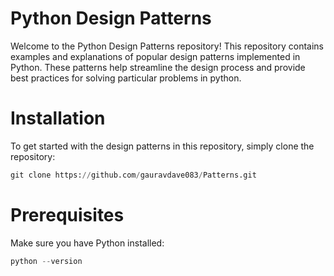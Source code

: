 # Python Design Patterns

Welcome to the Python Design Patterns repository! This repository contains examples and explanations of popular design patterns implemented in Python. These patterns help streamline the design process and provide best practices for solving particular problems in python.

# Installation
To get started with the design patterns in this repository, simply clone the repository:

```python
git clone https://github.com/gauravdave083/Patterns.git
```

# Prerequisites
Make sure you have Python installed:

```python
python --version
```